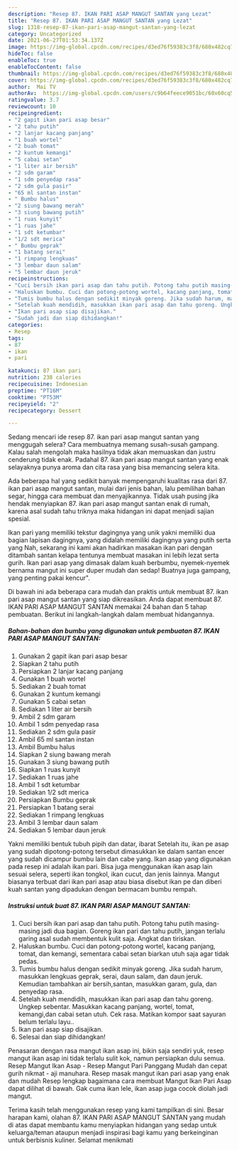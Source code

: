 ```yaml
---
description: "Resep 87. IKAN PARI ASAP MANGUT SANTAN yang Lezat"
title: "Resep 87. IKAN PARI ASAP MANGUT SANTAN yang Lezat"
slug: 1318-resep-87-ikan-pari-asap-mangut-santan-yang-lezat
category: Uncategorized
date: 2021-06-27T01:53:34.137Z
image: https://img-global.cpcdn.com/recipes/d3ed76f59383c3f8/680x482cq70/87-ikan-pari-asap-mangut-santan-foto-resep-utama.jpg
hideToc: false
enableToc: true
enableTocContent: false
thumbnail: https://img-global.cpcdn.com/recipes/d3ed76f59383c3f8/680x482cq70/87-ikan-pari-asap-mangut-santan-foto-resep-utama.jpg
cover: https://img-global.cpcdn.com/recipes/d3ed76f59383c3f8/680x482cq70/87-ikan-pari-asap-mangut-santan-foto-resep-utama.jpg
author:  Mai TV
authorAv:  https://img-global.cpcdn.com/users/c9b64feece9051bc/60x60cq50/avatar.jpg
ratingvalue: 3.7
reviewcount: 10
recipeingredient:
- "2 gapit ikan pari asap besar"
- "2 tahu putih"
- "2 lanjar kacang panjang"
- "1 buah wortel"
- "2 buah tomat"
- "2 kuntum kemangi"
- "5 cabai setan"
- "1 liter air bersih"
- "2 sdm garam"
- "1 sdm penyedap rasa"
- "2 sdm gula pasir"
- "65 ml santan instan"
- " Bumbu halus"
- "2 siung bawang merah"
- "3 siung bawang putih"
- "1 ruas kunyit"
- "1 ruas jahe"
- "1 sdt ketumbar"
- "1/2 sdt merica"
- " Bumbu geprak"
- "1 batang serai"
- "1 rimpang lengkuas"
- "3 lembar daun salam"
- "5 lembar daun jeruk"
recipeinstructions:
- "Cuci bersih ikan pari asap dan tahu putih. Potong tahu putih masing-masing jadi dua bagian. Goreng ikan pari dan tahu putih, jangan terlalu garing asal sudah membentuk kulit saja. Angkat dan tiriskan."
- "Haluskan bumbu. Cuci dan potong-potong wortel, kacang panjang, tomat, dan kemangi, sementara cabai setan biarkan utuh saja agar tidak pedas."
- "Tumis bumbu halus dengan sedikit minyak goreng. Jika sudah harum, masukkan lengkuas geprak, serai, daun salam, dan daun jeruk. Kemudian tambahkan air bersih,santan, masukkan garam, gula, dan penyedap rasa."
- "Setelah kuah mendidih, masukkan ikan pari asap dan tahu goreng. Ungkep sebentar. Masukkan kacang panjang, wortel, tomat, kemangi,dan cabai setan utuh. Cek rasa. Matikan kompor saat sayuran belum terlalu layu.."
- "Ikan pari asap siap disajikan."
- "Sudah jadi dan siap dihidangkan!"
categories:
- Resep
tags:
- 87
- ikan
- pari

katakunci: 87 ikan pari 
nutrition: 238 calories
recipecuisine: Indonesian
preptime: "PT16M"
cooktime: "PT53M"
recipeyield: "2"
recipecategory: Dessert

---
```



Sedang mencari ide resep 87. ikan pari asap mangut santan yang menggugah selera? Cara membuatnya memang susah-susah gampang. Kalau salah mengolah maka hasilnya tidak akan memuaskan dan justru cenderung tidak enak. Padahal 87. ikan pari asap mangut santan yang enak selayaknya punya aroma dan cita rasa yang bisa memancing selera kita.


Ada beberapa hal yang sedikit banyak mempengaruhi kualitas rasa dari 87. ikan pari asap mangut santan, mulai dari jenis bahan, lalu pemilihan bahan segar, hingga cara membuat dan menyajikannya. Tidak usah pusing jika hendak menyiapkan 87. ikan pari asap mangut santan enak di rumah, karena asal sudah tahu triknya maka hidangan ini dapat menjadi sajian spesial.

Ikan pari yang memiliki tekstur dagingnya yang unik yakni memiliki dua bagian lapisan dagingnya, yang didalah memiliki dagingnya yang putih serta yang Nah, sekarang ini kami akan hadirkan masakan ikan pari dengan ditambah santan kelapa tentunya membuat masakan ini lebih lezat serta gurih. Ikan pari asap yang dimasak dalam kuah berbumbu, nyemek-nyemek bernama mangut ini super duper mudah dan sedap! Buatnya juga gampang, yang penting pakai kencur&#34;.


Di bawah ini ada beberapa cara mudah dan praktis untuk membuat 87. ikan pari asap mangut santan yang siap dikreasikan. Anda dapat membuat 87. IKAN PARI ASAP MANGUT SANTAN memakai 24 bahan dan 5 tahap pembuatan. Berikut ini langkah-langkah dalam membuat hidangannya.

<!--inarticleads1-->

##### Bahan-bahan dan bumbu yang digunakan untuk pembuatan 87. IKAN PARI ASAP MANGUT SANTAN:

1. Gunakan 2 gapit ikan pari asap besar
1. Siapkan 2 tahu putih
1. Persiapkan 2 lanjar kacang panjang
1. Gunakan 1 buah wortel
1. Sediakan 2 buah tomat
1. Gunakan 2 kuntum kemangi
1. Gunakan 5 cabai setan
1. Sediakan 1 liter air bersih
1. Ambil 2 sdm garam
1. Ambil 1 sdm penyedap rasa
1. Sediakan 2 sdm gula pasir
1. Ambil 65 ml santan instan
1. Ambil  Bumbu halus
1. Siapkan 2 siung bawang merah
1. Gunakan 3 siung bawang putih
1. Siapkan 1 ruas kunyit
1. Sediakan 1 ruas jahe
1. Ambil 1 sdt ketumbar
1. Sediakan 1/2 sdt merica
1. Persiapkan  Bumbu geprak
1. Persiapkan 1 batang serai
1. Sediakan 1 rimpang lengkuas
1. Ambil 3 lembar daun salam
1. Sediakan 5 lembar daun jeruk


Yakni memiliki bentuk tubuh pipih dan datar, ibarat Setelah itu, ikan pe asap yang sudah dipotong-potong tersebut dimasukkan ke dalam santan encer yang sudah dicampur bumbu lain dan cabe yang. Ikan asap yang digunakan pada resep ini adalah ikan pari. Bisa juga menggunakan ikan asap lain sesuai selera, seperti ikan tongkol, ikan cucut, dan jenis lainnya. Mangut biasanya terbuat dari ikan pari asap atau biasa disebut ikan pe dan diberi kuah santan yang dipadukan dengan bermacam bumbu rempah. 

<!--inarticleads2-->

##### Instruksi untuk buat 87. IKAN PARI ASAP MANGUT SANTAN:

1. Cuci bersih ikan pari asap dan tahu putih. Potong tahu putih masing-masing jadi dua bagian. Goreng ikan pari dan tahu putih, jangan terlalu garing asal sudah membentuk kulit saja. Angkat dan tiriskan.
1. Haluskan bumbu. Cuci dan potong-potong wortel, kacang panjang, tomat, dan kemangi, sementara cabai setan biarkan utuh saja agar tidak pedas.
1. Tumis bumbu halus dengan sedikit minyak goreng. Jika sudah harum, masukkan lengkuas geprak, serai, daun salam, dan daun jeruk. Kemudian tambahkan air bersih,santan, masukkan garam, gula, dan penyedap rasa.
1. Setelah kuah mendidih, masukkan ikan pari asap dan tahu goreng. Ungkep sebentar. Masukkan kacang panjang, wortel, tomat, kemangi,dan cabai setan utuh. Cek rasa. Matikan kompor saat sayuran belum terlalu layu..
1. Ikan pari asap siap disajikan.
1. Selesai dan siap dihidangkan!

Penasaran dengan rasa mangut ikan asap ini, bikin saja sendiri yuk, resep mangut ikan asap ini tidak terlalu sulit kok, namun persiapkan dulu semua. Resep Mangut Ikan Asap - Resep Mangut Pari Panggang Mudah dan cepat gurih nikmat - aji manuhara. Resep masak mangut ikan pari asap yang enak dan mudah Resep lengkap bagaimana cara membuat Mangut Ikan Pari Asap dapat dilihat di bawah. Gak cuma ikan lele, ikan asap juga cocok diolah jadi mangut. 

Terima kasih telah menggunakan resep yang kami tampilkan di sini. Besar harapan kami, olahan 87. IKAN PARI ASAP MANGUT SANTAN yang mudah di atas dapat membantu kamu menyiapkan hidangan yang sedap untuk keluarga/teman ataupun menjadi inspirasi bagi kamu yang berkeinginan untuk berbisnis kuliner. Selamat menikmati
